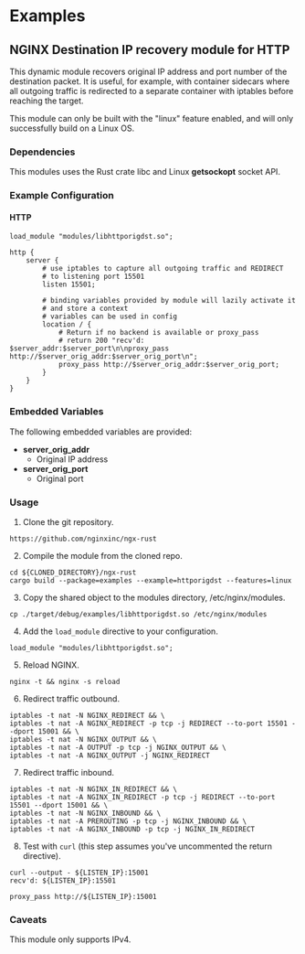 # Examples

## NGINX Destination IP recovery module for HTTP

This dynamic module recovers original IP address and port number of the destination packet. It is useful, for example, with container sidecars where all outgoing traffic is redirected to a separate container with iptables before reaching the target.

This module can only be built with the "linux" feature enabled, and will only successfully build on a Linux OS.

### Dependencies

This modules uses the Rust crate libc and Linux **getsockopt** socket API.

### Example Configuration
#### HTTP

```nginx configuration
load_module "modules/libhttporigdst.so";

http {
    server {
        # use iptables to capture all outgoing traffic and REDIRECT
        # to listening port 15501
        listen 15501;

        # binding variables provided by module will lazily activate it
        # and store a context
        # variables can be used in config
        location / {
            # Return if no backend is available or proxy_pass
            # return 200 "recv'd: $server_addr:$server_port\n\nproxy_pass http://$server_orig_addr:$server_orig_port\n";
            proxy_pass http://$server_orig_addr:$server_orig_port;
        }
    }
}
```

### Embedded Variables

The following embedded variables are provided:

* **server_orig_addr**
  * Original IP address
* **server_orig_port**
  * Original port

### Usage

1. Clone the git repository.
  ```
  https://github.com/nginxinc/ngx-rust
  ```

2. Compile the module from the cloned repo.
  ```
  cd ${CLONED_DIRECTORY}/ngx-rust
  cargo build --package=examples --example=httporigdst --features=linux
  ```

3. Copy the shared object to the modules directory, /etc/nginx/modules.
  ```
  cp ./target/debug/examples/libhttporigdst.so /etc/nginx/modules
  ```

4. Add the `load_module` directive to your configuration.
  ```
  load_module "modules/libhttporigdst.so";
  ```

5. Reload NGINX.
  ```
  nginx -t && nginx -s reload
  ```

6. Redirect traffic outbound.
  ```
  iptables -t nat -N NGINX_REDIRECT && \
  iptables -t nat -A NGINX_REDIRECT -p tcp -j REDIRECT --to-port 15501 --dport 15001 && \
  iptables -t nat -N NGINX_OUTPUT && \
  iptables -t nat -A OUTPUT -p tcp -j NGINX_OUTPUT && \
  iptables -t nat -A NGINX_OUTPUT -j NGINX_REDIRECT
  ```

7. Redirect traffic inbound.
  ```
  iptables -t nat -N NGINX_IN_REDIRECT && \
  iptables -t nat -A NGINX_IN_REDIRECT -p tcp -j REDIRECT --to-port 15501 --dport 15001 && \
  iptables -t nat -N NGINX_INBOUND && \
  iptables -t nat -A PREROUTING -p tcp -j NGINX_INBOUND && \
  iptables -t nat -A NGINX_INBOUND -p tcp -j NGINX_IN_REDIRECT
  ```

8. Test with `curl` (this step assumes you've uncommented the return directive).
  ```
  curl --output - ${LISTEN_IP}:15001
  recv'd: ${LISTEN_IP}:15501

  proxy_pass http://${LISTEN_IP}:15001
  ```
### Caveats

This module only supports IPv4.
